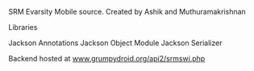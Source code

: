SRM Evarsity Mobile source.
Created by Ashik and Muthuramakrishnan

Libraries 

Jackson Annotations
Jackson Object Module
Jackson Serializer


Backend hosted at www.grumpydroid.org/api2/srmswi.php
